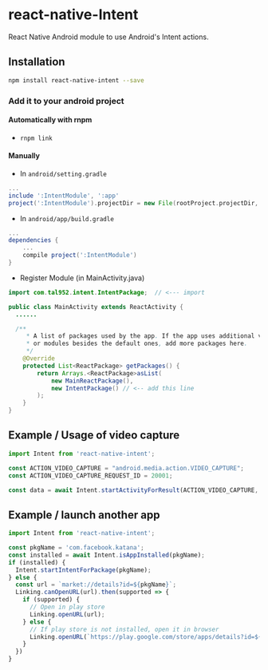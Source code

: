 # react-native-Intent
React Native Android module to use Android's Intent actions.

## Installation

```bash
npm install react-native-intent --save
```
### Add it to your android project

#### Automatically with rnpm
* `rnpm link`

#### Manually
* In `android/setting.gradle`

```gradle
...
include ':IntentModule', ':app'
project(':IntentModule').projectDir = new File(rootProject.projectDir, '../node_modules/react-native-intent')
```

* In `android/app/build.gradle`

```gradle
...
dependencies {
    ...
    compile project(':IntentModule')
}
```

* Register Module (in MainActivity.java)

```java
import com.tal952.intent.IntentPackage;  // <--- import

public class MainActivity extends ReactActivity {
  ......

  /**
     * A list of packages used by the app. If the app uses additional views
     * or modules besides the default ones, add more packages here.
     */
    @Override
    protected List<ReactPackage> getPackages() {
        return Arrays.<ReactPackage>asList(
            new MainReactPackage(),
            new IntentPackage() // <-- add this line
        );
    }
}
```

## Example / Usage of video capture
```javascript
import Intent from 'react-native-intent';

const ACTION_VIDEO_CAPTURE = "android.media.action.VIDEO_CAPTURE";
const ACTION_VIDEO_CAPTURE_REQUEST_ID = 20001;

const data = await Intent.startActivityForResult(ACTION_VIDEO_CAPTURE, ACTION_VIDEO_CAPTURE_REQUEST_ID);
```


## Example / launch another app
```javascript
import Intent from 'react-native-intent';

const pkgName = 'com.facebook.katana';
const installed = await Intent.isAppInstalled(pkgName);
if (installed) {
  Intent.startIntentForPackage(pkgName);
} else {
  const url = `market://details?id=${pkgName}`;
  Linking.canOpenURL(url).then(supported => {
    if (supported) {
      // Open in play store
      Linking.openURL(url);
    } else {
      // If play store is not installed, open it in browser
      Linking.openURL(`https://play.google.com/store/apps/details?id=${pkgName}`);
    }
  })
}

```
